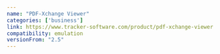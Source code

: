 ```yaml
---
name: "PDF-Xchange Viewer"
categories: ['business']
link: https://www.tracker-software.com/product/pdf-xchange-viewer
compatibility: emulation
versionFrom: "2.5"
---
```



